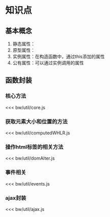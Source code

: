 # 知识点

## 基本概念

1. 静态属性：
2. 原型属性：
3. 实例属性：在构造函数中，通过this添加的属性
4. 公有属性：可以通过实例调用的属性

## 函数封装

### 核心方法

<<< bw/util/core.js

### 获取元素大小和位置的方法

<<< bw/util/computedWHLR.js

### 操作html标签的相关方法

<<< bw/util/domAlter.js

### 事件相关

<<< bw/util/events.js

### ajax封装

<<< bw/util/ajax.js



